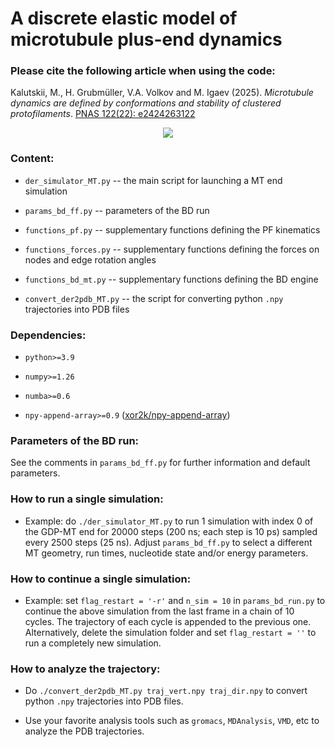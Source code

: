 # A discrete elastic model of microtubule plus-end dynamics

### Please cite the following article when using the code:

Kalutskii, M., H. Grubmüller, V.A. Volkov and M. Igaev (2025). *Microtubule dynamics are defined by conformations and stability of clustered protofilaments*. [PNAS 122(22): e2424263122](https://doi.org/10.1073/pnas.2424263122)

<div align="center">
  <img src="mt_movie.gif">
</div>

### Content:

* `der_simulator_MT.py` -- the main script for launching a MT end simulation

* `params_bd_ff.py` -- parameters of the BD run

* `functions_pf.py` -- supplementary functions defining the PF kinematics

* `functions_forces.py` -- supplementary functions defining the forces on nodes and edge rotation angles

* `functions_bd_mt.py` -- supplementary functions defining the BD engine

* `convert_der2pdb_MT.py` -- the script for converting python `.npy` trajectories into PDB files

### Dependencies:

* `python>=3.9`

* `numpy>=1.26`

* `numba>=0.6`

* `npy-append-array>=0.9` ([xor2k/npy-append-array](https://github.com/xor2k/npy-append-array))

### Parameters of the BD run:

See the comments in `params_bd_ff.py` for further information and default parameters.

### How to run a single simulation:

* Example: do `./der_simulator_MT.py` to run 1 simulation with index 0 of the GDP-MT end for 20000 steps
  (200 ns; each step is 10 ps) sampled every 2500 steps (25 ns). Adjust `params_bd_ff.py` to select a
  different MT geometry, run times, nucleotide state and/or energy parameters.

### How to continue a single simulation:

* Example: set `flag_restart = '-r'` and `n_sim = 10` in `params_bd_run.py` to continue the above simulation
  from the last frame in a chain of 10 cycles. The trajectory of each cycle is appended to the previous one.
  Alternatively, delete the simulation folder and set `flag_restart = ''` to run a completely new
  simulation.

### How to analyze the trajectory:

* Do `./convert_der2pdb_MT.py traj_vert.npy traj_dir.npy` to convert python `.npy` trajectories into
  PDB files.

* Use your favorite analysis tools such as `gromacs`, `MDAnalysis`, `VMD`, etc to analyze the PDB
  trajectories.

